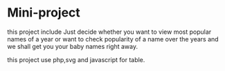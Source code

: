 # Mini-project

this project include Just decide whether you want to view most popular 
names of a year or want to check popularity of a name over the years and we shall get you your baby names right away.

this project use php,svg and javascript for table.
